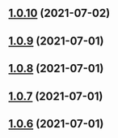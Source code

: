 ## [1.0.10](https://github.com/Telesero/freeswitch/compare/mod_fifo_extended-1.0.9...mod_fifo_extended-1.0.10) (2021-07-02)



## [1.0.9](https://github.com/Telesero/freeswitch/compare/mod_fifo_extended-1.0.8...mod_fifo_extended-1.0.9) (2021-07-01)



## [1.0.8](https://github.com/Telesero/freeswitch/compare/mod_fifo_extended-1.0.7...mod_fifo_extended-1.0.8) (2021-07-01)



## [1.0.7](https://github.com/Telesero/freeswitch/compare/mod_fifo_extended-1.0.6...mod_fifo_extended-1.0.7) (2021-07-01)



## [1.0.6](https://github.com/Telesero/freeswitch/compare/mod_fifo_extended-1.0.5...mod_fifo_extended-1.0.6) (2021-07-01)



